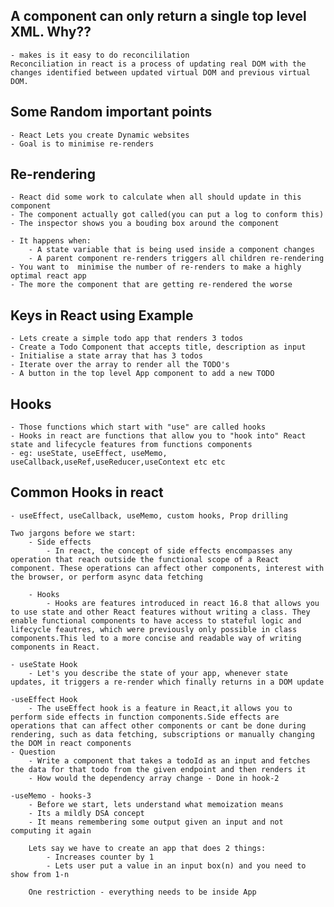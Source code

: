 ## A component can only return a single top level XML. Why??
    - makes is it easy to do reconcililation
    Reconciliation in react is a process of updating real DOM with the changes identified between updated virtual DOM and previous virtual DOM.
## Some Random important points
    - React Lets you create Dynamic websites
    - Goal is to minimise re-renders
    
## Re-rendering
    - React did some work to calculate when all should update in this component
    - The component actually got called(you can put a log to conform this)
    - The inspector shows you a bouding box around the component

    - It happens when:  
        - A state variable that is being used inside a component changes
        - A parent component re-renders triggers all children re-rendering
    - You want to  minimise the number of re-renders to make a highly optimal react app
    - The more the component that are getting re-rendered the worse

## Keys in React using Example
    - Lets create a simple todo app that renders 3 todos
    - Create a Todo Component that accepts title, description as input
    - Initialise a state array that has 3 todos
    - Iterate over the array to render all the TODO's
    - A button in the top level App component to add a new TODO
## Hooks
    - Those functions which start with "use" are called hooks
    - Hooks in react are functions that allow you to "hook into" React state and lifecycle features from functions components
    - eg: useState, useEffect, useMemo, useCallback,useRef,useReducer,useContext etc etc
## Common Hooks in react
    - useEffect, useCallback, useMemo, custom hooks, Prop drilling

    Two jargons before we start:
        - Side effects
            - In react, the concept of side effects encompasses any operation that reach outside the functional scope of a React component. These operations can affect other components, interest with the browser, or perform async data fetching

        - Hooks
            - Hooks are features introduced in react 16.8 that allows you to use state and other React features without writing a class. They enable functional components to have access to stateful logic and lifecycle feautres, which were previously only possible in class components.This led to a more concise and readable way of writing components in React.

    - useState Hook
        - Let's you describe the state of your app, whenever state updates, it triggers a re-render which finally returns in a DOM update
    
    -useEffect Hook
        - The useEffect hook is a feature in React,it allows you to perform side effects in function components.Side effects are operations that can affect other components or cant be done during rendering, such as data fetching, subscriptions or manually changing the DOM in react components
    - Question
        - Write a component that takes a todoId as an input and fetches the data for that todo from the given endpoint and then renders it
        - How would the dependency array change - Done in hook-2

    -useMemo - hooks-3
        - Before we start, lets understand what memoization means
        - Its a mildly DSA concept
        - It means remembering some output given an input and not computing it again
        
        Lets say we have to create an app that does 2 things:
            - Increases counter by 1
            - Lets user put a value in an input box(n) and you need to show from 1-n

        One restriction - everything needs to be inside App